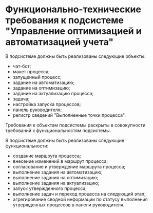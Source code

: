 # Функционально-технические требования к подсистеме "Управление оптимизацией и автоматизацией учета"

В подсистеме должны быть реализованы следующие объекты:
- чат-бот;
- макет процесса;
- запущенный процесс;
- задание на автоматизацию;
- задание на оптимизацию;
- задание на актуализацию процесса;
- задача;
- настройка запуска процессов;
- панель руководителя;
- регистр сведений "Выполненные точки процесса".

Требования к объектам подсистемы раскрыты в совокупности требований к функциональностям подсистемы.

В подсистеме должны быть реализованы следующие функциональности:
- создание маршрута процесса;
- внесение изменений в маршрут процесса;
- согласование и утверждение маршрута процесса;
- выполнение задания на автоматизацию;
- выполнение задания на оптимизацию;
- выполнение задания на актуализацию;
- запуск утвержденного процесса;
- выполнение задач и переход процесса на следующий этап;
- агрегирование сводной информации по статусу выполнения утвержденных процессов в панели руководителя.
